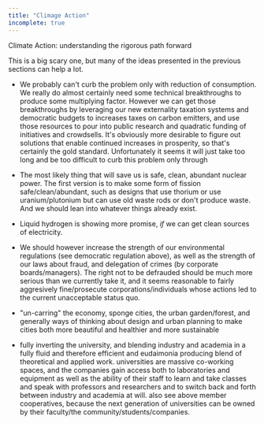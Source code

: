 ```yaml
---
title: "Climage Action"
incomplete: true
---
```


Climate Action: understanding the rigorous path forward



This is a big scary one, but many of the ideas presented in the previous sections can help a lot.

- We probably can't curb the problem only with reduction of consumption. We really do almost certainly need some technical breakthroughs to produce some multiplying factor. However we can get those breakthroughs by leveraging our new externality taxation systems and democratic budgets to increases taxes on carbon emitters, and use those resources to pour into public research and quadratic funding of initiatives and crowdsells. It's obviously more desirable to figure out solutions that enable continued increases in prosperity, so that's certainly the gold standard. Unfortunately it seems it will just take too long and be too difficult to curb this problem only through

- The most likely thing that will save us is safe, clean, abundant nuclear power. The first version is to make some form of fission safe/clean/abundant, such as designs that use thorium or use uranium/plutonium but can use old waste rods or don't produce waste. And we should lean into whatever things already exist.

- Liquid hydrogen is showing more promise, *if* we can get clean sources of electricity.

- We should however increase the strength of our environmental regulations (see democratic regulation above), as well as the strength of our laws about fraud, and delegation of crimes (by corporate boards/managers). The right not to be defrauded should be much more serious than we currently take it, and it seems reasonable to fairly aggresively fine/prosecute corporations/individuals whose actions led to the current unacceptable status quo.

- "un-carring" the economy, sponge cities, the urban garden/forest, and generally ways of thinking about design and urban planning to make cities both more beautiful and healthier and more sustainable
- fully inverting the university, and blending industry and academia in a fully fluid and therefore efficient and eudaimonia producing blend of theoretical and applied work. universities are massive co-working spaces, and the companies gain access both to laboratories and equipment as well as the ability of their staff to learn and take classes and speak with professors and researchers and to switch back and forth between industry and academia at will. also see above member cooperatives, because the next generation of universities can be owned by their faculty/the community/students/companies.

